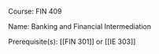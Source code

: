 




Course: FIN 409

Name: Banking and Financial Intermediation

Prerequisite(s): [[FIN 301]] or [[IE 303]]